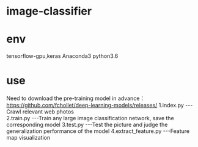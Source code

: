 # image-classifier


# env
tensorflow-gpu,keras
Anaconda3
python3.6


# use 
Need to download the pre-training model in advance：https://github.com/fchollet/deep-learning-models/releases/
1.index.py ---Crawl relevant web photos  
2.train.py ---Train any large image classification network, save the corresponding model
3.test.py ---Test the picture and judge the generalization performance of the model
4.extract_feature.py ---Feature map visualization
